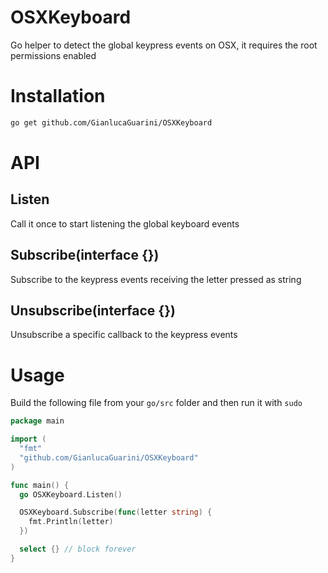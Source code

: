 # OSXKeyboard
Go helper to detect the global keypress events on OSX, it requires the root permissions enabled

# Installation

```bash
go get github.com/GianlucaGuarini/OSXKeyboard
```

# API

## Listen

Call it once to start listening the global keyboard events

## Subscribe(interface {})

Subscribe to the keypress events receiving the letter pressed as string

## Unsubscribe(interface {})

Unsubscribe a specific callback to the keypress events

# Usage

Build the following file from your `go/src` folder and then run it with `sudo`

```go
package main

import (
  "fmt"
  "github.com/GianlucaGuarini/OSXKeyboard"
)

func main() {
  go OSXKeyboard.Listen()

  OSXKeyboard.Subscribe(func(letter string) {
    fmt.Println(letter)
  })

  select {} // block forever
}
```
